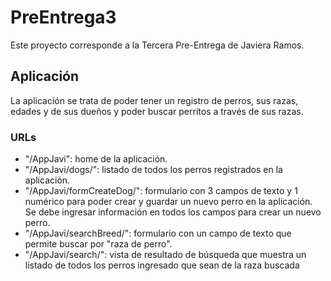 # PreEntrega3

Este proyecto corresponde a la Tercera Pre-Entrega de Javiera Ramos.

## Aplicación

La aplicación se trata de poder tener un registro de perros, sus razas, edades y de sus dueños y poder buscar perritos a través de sus razas.

### URLs
* "/AppJavi": home de la aplicación.
* "/AppJavi/dogs/": listado de todos los perros registrados en la aplicación.
* "/AppJavi/formCreateDog/": formulario con 3 campos de texto y 1 numérico para poder crear y guardar un nuevo perro en la aplicación. Se debe ingresar información en todos los campos para crear un nuevo perro.
* "/AppJavi/searchBreed/": formulario con un campo de texto que permite buscar por "raza de perro".
* "/AppJavi/search/": vista de resultado de búsqueda que muestra un listado de todos los perros ingresado que sean de la raza buscada

